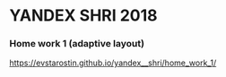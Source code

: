# YANDEX SHRI 2018
### Home work 1 (adaptive layout)
https://evstarostin.github.io/yandex__shri/home_work_1/
